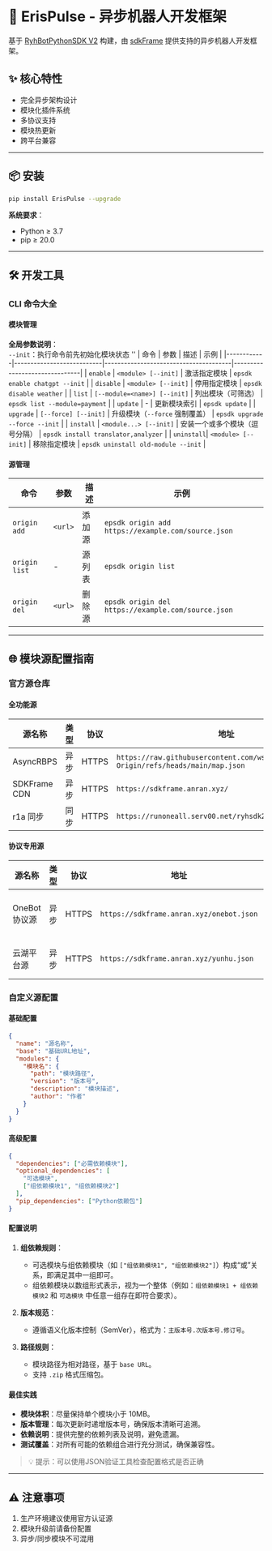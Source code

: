 # 🚀 ErisPulse - 异步机器人开发框架

基于 [RyhBotPythonSDK V2](https://github.com/runoneall/RyhBotPythonSDK2) 构建，由 [sdkFrame](https://github.com/runoneall/sdkFrame) 提供支持的异步机器人开发框架。

## ✨ 核心特性
- 完全异步架构设计
- 模块化插件系统
- 多协议支持
- 模块热更新
- 跨平台兼容

---

## 📦 安装

```bash
pip install ErisPulse --upgrade
```

**系统要求**：
- Python ≥ 3.7
- pip ≥ 20.0

---

## 🛠️ 开发工具

### CLI 命令大全

#### 模块管理  
**全局参数说明**：  
`--init`：执行命令前先初始化模块状态 
''
| 命令       | 参数                      | 描述                                  | 示例                          |
|------------|---------------------------|---------------------------------------|-------------------------------|
| `enable`   | `<module> [--init]`       | 激活指定模块                          | `epsdk enable chatgpt --init`       |
| `disable`  | `<module> [--init]`       | 停用指定模块                          | `epsdk disable weather`             |
| `list`     | `[--module=<name>] [--init]` | 列出模块（可筛选）                   | `epsdk list --module=payment`       |
| `update`   | -                         | 更新模块索引                           | `epsdk update`                      |
| `upgrade`  | `[--force] [--init]`      | 升级模块（`--force` 强制覆盖）        | `epsdk upgrade --force --init`      |
| `install`  | `<module...> [--init]`    | 安装一个或多个模块（逗号分隔）        | `epsdk install translator,analyzer` |
| `uninstall`| `<module> [--init]`       | 移除指定模块                          | `epsdk uninstall old-module --init` |

#### 源管理
| 命令 | 参数 | 描述 | 示例 |
|------|------|------|------|
| `origin add` | `<url>` | 添加源 | `epsdk origin add https://example.com/source.json` |
| `origin list` | - | 源列表 | `epsdk origin list` |
| `origin del` | `<url>` | 删除源 | `epsdk origin del https://example.com/source.json` |

---

## 🌐 模块源配置指南

### 官方源仓库

#### 全功能源
| 源名称 | 类型 | 协议 | 地址 |
|--------|------|------|------|
| AsyncRBPS | 异步 | HTTPS | `https://raw.githubusercontent.com/wsu2059q/AsyncRBPS-Origin/refs/heads/main/map.json`
| SDKFrame CDN | 异步 | HTTPS | `https://sdkframe.anran.xyz/`
| r1a 同步 | 同步 | HTTPS | `https://runoneall.serv00.net/ryhsdk2/`

#### 协议专用源
| 源名称 | 类型 | 协议 | 地址 | 适用协议 |
|--------|------|------|------|------|
| OneBot 协议源 | 异步 | HTTPS | `https://sdkframe.anran.xyz/onebot.json` | 专为OneBot协议优化 |
| 云湖平台源 | 异步 | HTTPS | `https://sdkframe.anran.xyz/yunhu.json` | 云湖平台专用模块 |

### 自定义源配置

#### 基础配置
```json
{
  "name": "源名称",
  "base": "基础URL地址",
  "modules": {
    "模块名": {
      "path": "模块路径",
      "version": "版本号",
      "description": "模块描述",
      "author": "作者"
    }
  }
}
```

#### 高级配置
```json
{
  "dependencies": ["必需依赖模块"],
  "optional_dependencies": [
    "可选模块",
    ["组依赖模块1", "组依赖模块2"]
  ],
  "pip_dependencies": ["Python依赖包"]
}
```

#### 配置说明
1. **组依赖规则**：
   - 可选模块与组依赖模块（如 `["组依赖模块1", "组依赖模块2"]`）构成“或”关系，即满足其中一组即可。
   - 组依赖模块以数组形式表示，视为一个整体（例如：`组依赖模块1 + 组依赖模块2` 和 `可选模块` 中任意一组存在即符合要求）。

2. **版本规范**：
   - 遵循语义化版本控制（SemVer），格式为：`主版本号.次版本号.修订号`。

3. **路径规则**：
   - 模块路径为相对路径，基于 `base URL`。
   - 支持 `.zip` 格式压缩包。

#### 最佳实践
- **模块体积**：尽量保持单个模块小于 10MB。
- **版本管理**：每次更新时递增版本号，确保版本清晰可追溯。
- **依赖说明**：提供完整的依赖列表及说明，避免遗漏。
- **测试覆盖**：对所有可能的依赖组合进行充分测试，确保兼容性。

> 💡 提示：可以使用JSON验证工具检查配置格式是否正确

---

## ⚠️ 注意事项
1. 生产环境建议使用官方认证源
2. 模块升级前请备份配置
3. 异步/同步模块不可混用
